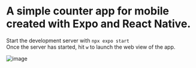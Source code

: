# A simple counter app for mobile created with Expo and React Native. 

Start the development server with `npx expo start`  
Once the server has started, hit `w` to launch the web view of the app.

![image](https://github.com/Rocklobster84/react-native-counter/assets/43892794/de1bcba8-5e65-420e-9e63-973d3a6b5c48)
